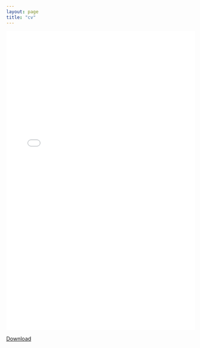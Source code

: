 ```yaml
---
layout: page
title: "cv"
---
```


<embed src="/assets/cv/cv.pdf" type="application/pdf" width="100%" height="800px" />

[Download](/assets/cv/cv.pdf)